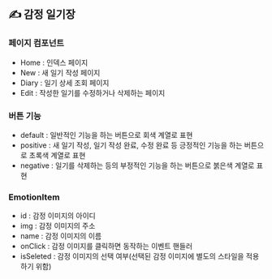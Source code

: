 ## ✍ 감정 일기장

### 페이지 컴포넌트
- Home : 인덱스 페이지
- New : 새 일기 작성 페이지
- Diary : 일기 상세 조회 페이지
- Edit : 작성한 일기를 수정하거나 삭제하는 페이지

### 버튼 기능
- default : 일반적인 기능을 하는 버튼으로 회색 계열로 표현
- positive : 새 일기 작성, 일기 작성 완료, 수정 완료 등 긍정적인 기능을 하는 버튼으로 초록색 계열로 표현
- negative : 일기를 삭제하는 등의 부정적인 기능을 하는 버튼으로 붉은색 계열로 표현

### EmotionItem
- id : 감정 이미지의 아이디
- img : 감정 이미지의 주소
- name : 감정 이미지의 이름
- onClick : 감정 이미지를 클릭하면 동작하는 이벤트 핸들러
- isSeleted : 감정 이미지의 선택 여부(선택된 감정 이미지에 별도의 스타일을 적용하기 위함)